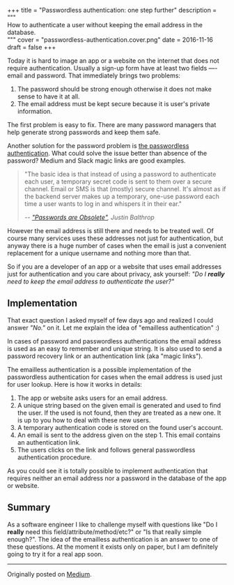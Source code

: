 +++
title = "Passwordless authentication: one step further"
description = """\
  How to authenticate a user without keeping the email address in the database.\
  """
cover = "passwordless-authentication.cover.png"
date = 2016-11-16
draft = false
+++

Today it is hard to image an app or a website on the internet that does not require authentication.
Usually a sign-up form have at least two fields —- email and password.
That immediately brings two problems:

  1. The password should be strong enough otherwise it does not make sense to have it at all.
  2. The email address must be kept secure because it is user's private information.

<!--more-->

The first problem is easy to fix.
There are many password managers that help generate strong passwords and keep them safe.

Another solution for the password problem is [the passwordless authentication][1].
What could solve the issue better than absence of the password?
Medium and Slack magic links are good examples.

> "The basic idea is that instead of using a password to authenticate each user, a temporary secret code is sent to them over a secure channel.
> Email or SMS is that (mostly) secure channel.
> It's almost as if the backend server makes up a temporary, one-use password each time a user wants to log in and whispers it in their ear."
>
> _-- ["Passwords are Obsolete"][2], Justin Balthrop_

However the email address is still there and needs to be treated well.
Of course many services uses these addresses not just for authentication, but anyway there is a huge number of cases when the email is just a convenient replacement for a unique username and nothing more than that.

So if you are a developer of an app or a website that uses email addresses just for authentication and you care about privacy, ask yourself: _"Do I **really** need to keep the email address to authenticate the user?"_

## Implementation

That exact question I asked myself of few days ago and realized I could answer _"No."_ on it.
Let me explain the idea of "emailless authentication" :)

In cases of password and passwordless authentications the email address is used as an easy to remember and unique string.
It is also used to send a password recovery link or an authentication link (aka "magic links").

The emailless authentication is a possible implementation of the passwordless authentication for cases when the email address is used just for user lookup.
Here is how it works in details:

  1. The app or website asks users for an email address.
  2. A unique string based on the given email is generated and used to find the user.
     If the used is not found, then they are treated as a new one.
     It is up to you how to deal with these new users.
  3. A temporary authentication code is stored on the found user's account.
  4. An email is sent to the address given on the step 1.
     This email contains an authentication link.
  5. The users clicks on the link and follows general passwordless authentication procedure.

As you could see it is totally possible to implement authentication that requires neither an email address nor a password in the database of the app or website.

## Summary

As a software engineer I like to challenge myself with questions like "Do I **really** need this field/attribute/method/etc?" or "Is that really simple enough?".
The idea of the emailless authentication is an answer to one of these questions.
At the moment it exists only on paper, but I am definitely going to try it for a real app soon.

---

Originally posted on [Medium][3].


[1]: https://medium.com/@ninjudd/passwords-are-obsolete-9ed56d483eb
[2]: https://medium.com/@ninjudd/passwords-are-obsolete-9ed56d483eb
[3]: https://medium.com/@soulim/passwordless-authentication-one-step-further-fd06833e785f
